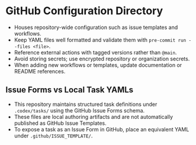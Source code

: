 # GitHub Configuration Directory

- Houses repository-wide configuration such as issue templates and workflows.
- Keep YAML files well formatted and validate them with `pre-commit run --files <file>`.
- Reference external actions with tagged versions rather than `@main`.
- Avoid storing secrets; use encrypted repository or organization secrets.
- When adding new workflows or templates, update documentation or README references.

## Issue Forms vs Local Task YAMLs

- This repository maintains structured task definitions under `.codex/tasks/` using the GitHub Issue Forms schema.
- These files are local authoring artifacts and are not automatically published as GitHub Issue Templates.
- To expose a task as an Issue Form in GitHub, place an equivalent YAML under `.github/ISSUE_TEMPLATE/`.
